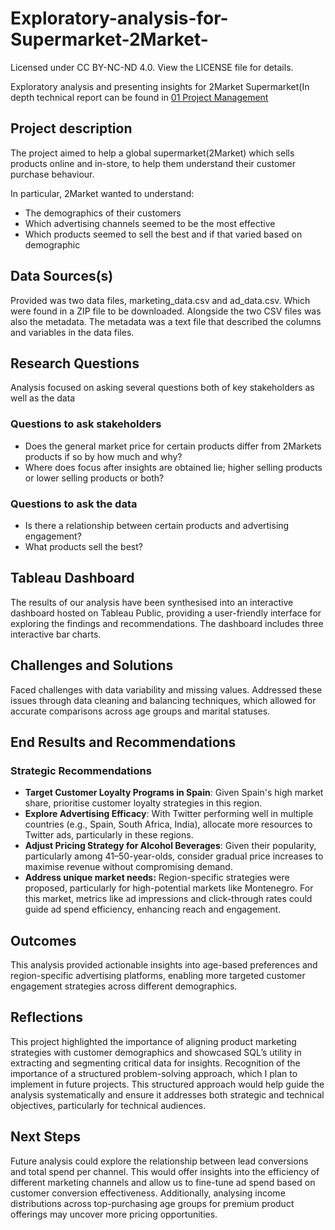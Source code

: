 # Exploratory-analysis-for-Supermarket-2Market-
Licensed under CC BY-NC-ND 4.0. View the LICENSE file for details.



Exploratory analysis and presenting insights for 2Market Supermarket(In depth technical report can be found in [01 Project Management](01%20Project%20Management/)

## Project description
The project aimed to help a global supermarket(2Market) which sells products online and in-store, to help them understand their customer purchase behaviour. 

In particular, 2Market wanted to understand:

- The demographics of their customers
- Which advertising channels seemed to be the most effective
- Which products seemed to sell the best and if that varied based on demographic
## Data Sources(s)
Provided was two data files, marketing_data.csv and ad_data.csv. Which were found in a ZIP file to be downloaded. Alongside the two CSV files was also the metadata. The metadata was a text file that described the columns and variables in the data files.
## Research Questions
Analysis focused on asking several questions both of key stakeholders as well as the data
### Questions to ask stakeholders
- Does the general market price for certain products differ from 2Markets products if so by how much and why?
- Where does focus after insights are obtained lie; higher selling products or lower selling products or both?
### Questions to ask the data 
- Is there a relationship between certain products and advertising engagement?
- What products sell the best?
## Tableau Dashboard
The results of our analysis have been synthesised into an interactive dashboard hosted on Tableau Public, providing a user-friendly interface for exploring the findings and recommendations. The dashboard includes three interactive bar charts. 
## **Challenges and Solutions**

Faced challenges with data variability and missing values. Addressed these issues through data cleaning and balancing techniques, which allowed for accurate comparisons across age groups and marital statuses.

## **End Results and Recommendations**

### **Strategic Recommendations**

- **Target Customer Loyalty Programs in Spain**: Given Spain's high market share, prioritise customer loyalty strategies in this region.
- **Explore Advertising Efficacy**: With Twitter performing well in multiple countries (e.g., Spain, South Africa, India), allocate more resources to Twitter ads, particularly in these regions.
- **Adjust Pricing Strategy for Alcohol Beverages**: Given their popularity, particularly among 41–50-year-olds, consider gradual price increases to maximise revenue without compromising demand.
- **Address unique market needs:** Region-specific strategies were proposed, particularly for high-potential markets like Montenegro. For this market, metrics like ad impressions and click-through rates could guide ad spend efficiency, enhancing reach and engagement.

## **Outcomes**

This analysis provided actionable insights into age-based preferences and region-specific advertising platforms, enabling more targeted customer engagement strategies across different demographics.

## **Reflections**

This project highlighted the importance of aligning product marketing strategies with customer demographics and showcased SQL’s utility in extracting and segmenting critical data for insights. Recognition of the importance of a structured problem-solving approach, which I plan to implement in future projects. This structured approach would help guide the analysis systematically and ensure it addresses both strategic and technical objectives, particularly for technical audiences.

## **Next Steps**

Future analysis could explore the relationship between lead conversions and total spend per channel. This would offer insights into the efficiency of different marketing channels and allow us to fine-tune ad spend based on customer conversion effectiveness. Additionally, analysing income distributions across top-purchasing age groups for premium product offerings may uncover more pricing opportunities.
